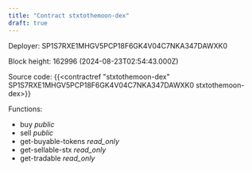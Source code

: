 ```yaml
---
title: "Contract stxtothemoon-dex"
draft: true
---
```

Deployer: SP1S7RXE1MHGV5PCP18F6GK4V04C7NKA347DAWXK0


 



Block height: 162996 (2024-08-23T02:54:43.000Z)

Source code: {{<contractref "stxtothemoon-dex" SP1S7RXE1MHGV5PCP18F6GK4V04C7NKA347DAWXK0 stxtothemoon-dex>}}

Functions:

* buy _public_
* sell _public_
* get-buyable-tokens _read_only_
* get-sellable-stx _read_only_
* get-tradable _read_only_
